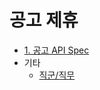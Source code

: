 # 공고 제휴

* [1. 공고 API Spec](공고%20API%20Spec.md)
* 기타
    * [직군/직무](filters/jobs.md)
    <!-- * [기업유형](filters/) -->
    <!-- * [산업유형](filters/) -->
    <!-- * [채용유형](filters/) -->
    <!-- * [교육](filters/) -->
    <!-- * [경력](filters/) -->
    <!-- * [지역](filters/) -->
    <!-- * [마감기한](filters/) -->
